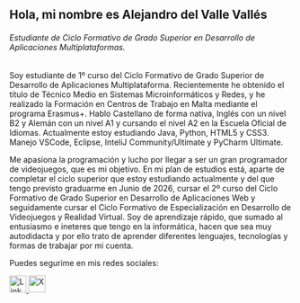 ## Hola, mi nombre es Alejandro del Valle Vallés

###### Estudiante de Ciclo Formativo de Grado Superior en Desarrollo de Aplicaciones Multiplataformas.

Soy estudiante de 1º curso del Ciclo Formativo de Grado Superior de Desarrollo de Aplicaciones Multiplataforma. Recientemente he obtenido el título de Técnico Medio en Sistemas Microinformáticos y Redes, y he realizado la Formación en Centros de Trabajo en Malta mediante el programa Erasmus+.
Hablo Castellano de forma nativa, Inglés con un nivel B2 y Alemán con un nivel A1 y cursando el nivel A2 en la Escuela Oficial de Idiomas.
Actualmente estoy estudiando Java, Python, HTML5 y CSS3.
Manejo VSCode, Eclipse, InteliJ Community/Ultimate y PyCharm Ultimate.

Me apasiona la programación y lucho por llegar a ser un gran programador de videojuegos, que es mi objetivo.
En mi plan de estudios está, aparte de completar el ciclo superior que estoy estudiando actualmente y del que tengo previsto graduarme en Junio de 2026, cursar el 2º curso del Ciclo Formativo de Grado Superior en Desarrollo de Aplicaciones Web y seguidamente cursar el Ciclo Formativo de Especialización en Desarrollo de Videojuegos y Realidad Virtual.
Soy de aprendizaje rápido, que sumado al entusiasmo e ineteres que tengo en la informática, hacen que sea muy autodidacta y por ello trato de aprender diferentes lenguajes, tecnologías y formas de trabajar por mi cuenta.

Puedes segurime en mis redes sociales:

<a href="https://www.linkedin.com/in/alejandro-del-valle-vallés-6068922ab/">
  <img src="https://upload.wikimedia.org/wikipedia/commons/e/e9/Linkedin_icon.svg" alt="LinkedIn" width="30" />
</a>
<a href="https://x.com/AlejandroDelVV">
  <img src="https://upload.wikimedia.org/wikipedia/commons/c/ce/X_logo_2023.svg" alt="X" width="30"/>
</a>





<!--
**Alejandro-Del-Valle-Valles/Alejandro-Del-Valle-Valles** is a ✨ _special_ ✨ repository because its `README.md` (this file) appears on your GitHub profile.

Here are some ideas to get you started:

- 🔭 I’m currently working on ...
- 🌱 I’m currently learning ...
- 👯 I’m looking to collaborate on ...
- 🤔 I’m looking for help with ...
- 💬 Ask me about ...
- 📫 How to reach me: ...
- 😄 Pronouns: ...
- ⚡ Fun fact: ...
-->
